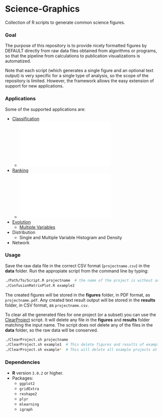 # Science-Graphics
Collection of R scripts to generate common science figures.

### Goal
The purpose of this repository is to provide nicely formatted figures by DEFAULT directly from raw data files obtained from algorithms or programs, so that the pipeline from calculations to publication visualizations is automatized. 

Note that each script (which generates a single figure and an optional text output) is very specific for a single type of analysis, so the scope of the repository is limited. However, the framework allows the easy extension of support for new applications.

### Applications
Some of the supported applications are:
- [Classification](source/Classification.R)
  - ![Confusion Matrix](figures/example2.pdf)
- [Ranking](source/Ranking.R)
  - ![Precision-Recall Curve](figures/example3.pdf)
- [Evolution](source/Evolution.R)
  - [Multiple Variables](figures/example4.pdf)
- Distribution
  - Single and Multiple Variable Histogram and Density
- Network

### Usage
Save the raw data file in the correct CSV format (`projectname.csv`) in the **data** folder. 
Run the appropiate script from the command line by typing:

```bash
./Path/To/Script.R projectname  # the name of the project is without any extension
./ConfusionMatrixPlot.R example2
```

The created figures will be stored in the **figures** folder, in PDF format, as `projectname.pdf`.
Any created text result output will be stored in the **results** folder, in CSV format, as `projectname.csv`.

To clear all the generated files for one project (or a subset) you can use the [ClearProject](scripts/ClearProject.sh) script. 
It will delete any file in the **figures** and **results** folder matching the input name.
The script does not delete any of the files in the **data** folder, so the raw data will be conserved.

```bash
./ClearProject.sh projectname
./ClearProject.sh example1  # This delete figures and results of example1
./ClearProject.sh example*  # This will delete all example projects at once
```

### Dependencies
- **R** version `3.0.2` or higher.
- Packages: 
  - `ggplot2`
  - `gridExtra`
  - `reshape2`
  - `plyr`
  - `mlearning`
  - `igraph`
